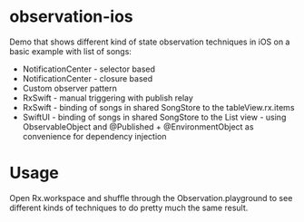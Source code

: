 # observation-ios

Demo that shows different kind of state observation techniques in iOS on a basic example with list of songs: 

* NotificationCenter - selector based
* NotificationCenter - closure based
* Custom observer pattern
* RxSwift - manual triggering with publish relay
* RxSwift - binding of songs in shared SongStore to the tableView.rx.items
* SwiftUI - binding of songs in shared SongStore to the List view - using ObservableObject and @Published + @EnvironmentObject as convenience for dependency injection

# Usage

Open Rx.workspace and shuffle through the Observation.playground to see different kinds of techniques to do pretty much the same result. 
